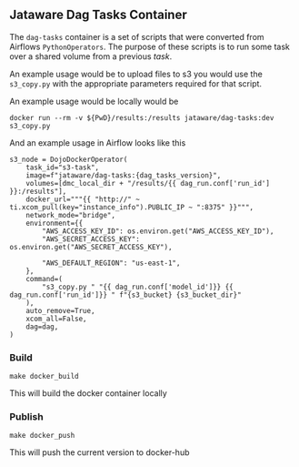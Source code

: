 

## Jataware Dag Tasks Container


The `dag-tasks` container is a set of scripts that were converted from Airflows `PythonOperators`.
The purpose of these scripts is to run some task over a shared volume from a previous _task_.


An example usage would be to upload files to s3 you would use the `s3_copy.py` with the appropriate parameters
required for that script.


An example usage would be locally would be

```
docker run --rm -v ${PwD}/results:/results jataware/dag-tasks:dev s3_copy.py
```


And an example usage in Airflow looks like this

```
s3_node = DojoDockerOperator(
    task_id="s3-task",
    image=f"jataware/dag-tasks:{dag_tasks_version}",
    volumes=[dmc_local_dir + "/results/{{ dag_run.conf['run_id'] }}:/results"],
    docker_url="""{{ "http://" ~ ti.xcom_pull(key="instance_info").PUBLIC_IP ~ ":8375" }}""",
    network_mode="bridge",
    environment={{
        "AWS_ACCESS_KEY_ID": os.environ.get("AWS_ACCESS_KEY_ID"),
        "AWS_SECRET_ACCESS_KEY": os.environ.get("AWS_SECRET_ACCESS_KEY"),

        "AWS_DEFAULT_REGION": "us-east-1",
    },
    command=(
        "s3_copy.py " "{{ dag_run.conf['model_id']}} {{ dag_run.conf['run_id']}} " f"{s3_bucket} {s3_bucket_dir}"
    ),
    auto_remove=True,
    xcom_all=False,
    dag=dag,
)
```



### Build

```
make docker_build
```

This will build the docker container locally


### Publish

```
make docker_push
```

This will push the current version to docker-hub


